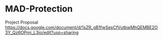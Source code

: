 # MAD-Protection

Project Proposal
https://docs.google.com/document/d/1sZR_gB1fwSesCfVutbwMhQEMBE2O3Y_Qz6OPmj_L3io/edit?usp=sharing